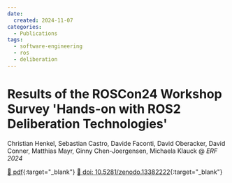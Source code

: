 ```yaml
---
date:
  created: 2024-11-07
categories:
  - Publications
tags:
  - software-engineering
  - ros
  - deliberation
---
```


# Results of the ROSCon24 Workshop Survey 'Hands-on with ROS2 Deliberation Technologies'

Christian Henkel, Sebastian Castro, Davide Faconti, David Oberacker, David Conner, Matthias Mayr, Ginny Chen-Joergensen, Michaela Klauck @ _ERF 2024_

[📄 pdf](https://zenodo.org/records/14051492/files/ROSCon24%20Deliberation%20Workshop%20Survey%20Report.pdf?download=1){:target="_blank"} [🔗 doi: 10.5281/zenodo.13382222](https://doi.org/10.5281/zenodo.13382222){:target="_blank"}

